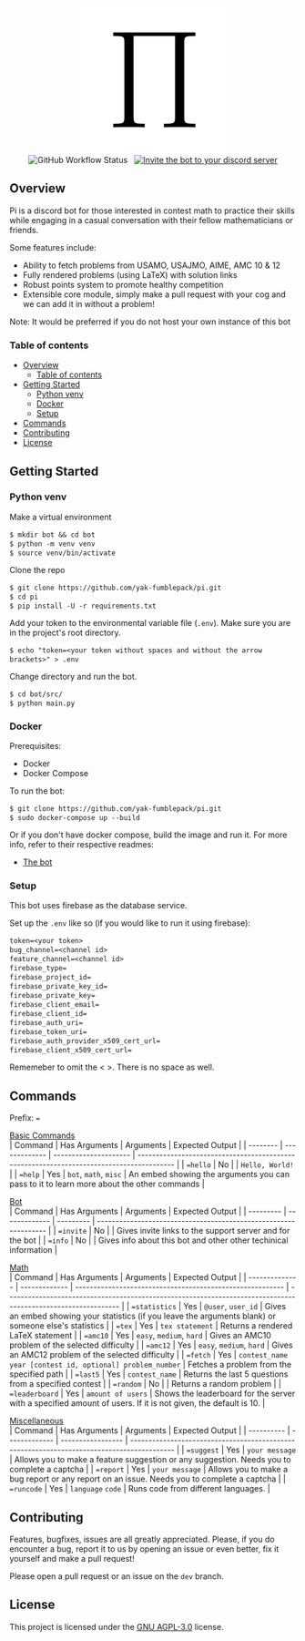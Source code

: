 <div align="center">
  <img src="./Pi.png" alt="" width="256">
  <br>
  <img alt="GitHub Workflow Status" src="https://img.shields.io/github/workflow/status/yak-fumblepack/pi/Build?style=plastic">
  <img src="https://img.shields.io/github/license/yak-fumblepack/pi?style=plastic" alt="">
  <img src="https://img.shields.io/badge/code%20style-black-000000.svg?style=plastic" alt="">
  <a href="https://discord.com/api/oauth2/authorize?client_id=842500814625832990&permissions=0&scope=bot"><img src="https://img.shields.io/badge/Invite-7289DA?style=plastic&logo=discord&logoColor=white" alt="Invite the bot to your discord server"></a>
</div>

## Overview

Pi is a discord bot for those interested in contest math to practice their skills while engaging in a casual conversation with their fellow mathematicians or friends. 

Some features include: 

- Ability to fetch problems from USAMO, USAJMO, AIME, AMC 10 & 12
- Fully rendered problems (using LaTeX) with solution links
- Robust points system to promote healthy competition
- Extensible core module, simply make a pull request with your cog and we can add it in without a problem!

Note: It would be preferred if you do not host your own instance of this bot

### Table of contents
- [Overview](#overview)
  - [Table of contents](#table-of-contents)
- [Getting Started](#getting-started)
  - [Python venv](#python-venv)
  - [Docker](#docker)
  - [Setup](#setup)
- [Commands](#commands)
- [Contributing](#contributing)
- [License](#license)

## Getting Started

### Python venv

Make a virtual environment

```shell
$ mkdir bot && cd bot
$ python -m venv venv
$ source venv/bin/activate
```

Clone the repo

```shell
$ git clone https://github.com/yak-fumblepack/pi.git
$ cd pi
$ pip install -U -r requirements.txt
```

Add your token to the environmental variable file (`.env`). Make sure you are in the project's root directory.

```shell
$ echo "token=<your token without spaces and without the arrow brackets>" > .env
```

Change directory and run the bot.

```shell
$ cd bot/src/
$ python main.py
```

### Docker

Prerequisites:
- Docker
- Docker Compose

To run the bot:

```shell
$ git clone https://github.com/yak-fumblepack/pi.git
$ sudo docker-compose up --build
```

Or if you don't have docker compose, build the image and run it. For more info, refer to their respective readmes:
- [The bot](https://github.com/yak-fumblepack/pi/tree/rewrite/bot)


### Setup 

This bot uses firebase as the database service. 

Set up the `.env` like so (if you would like to run it using firebase):

```
token=<your token>
bug_channel=<channel id>
feature_channel=<channel id>
firebase_type=
firebase_project_id=
firebase_private_key_id=
firebase_private_key=
firebase_client_email=
firebase_client_id=
firebase_auth_uri=
firebase_token_uri=
firebase_auth_provider_x509_cert_url=
firebase_client_x509_cert_url=
```

Rememeber to omit the < >. There is no space as well.

## Commands

Prefix: `=`

<u>Basic Commands</u>
<br>
| Command  | Has Arguments | Arguments             | Expected Output                                                                          |
| -------- | ------------- | --------------------- | ---------------------------------------------------------------------------------------- |
| `=hello` | No            |                       | `Hello, World!`                                                                          |
| `=help`  | Yes           | `bot`, `math`, `misc` | An embed showing the arguments you can pass to it to learn more about the other commands |

<u>Bot</u>
<br>
| Command   | Has Arguments | Arguments | Expected Output                                                  |
| --------- | ------------- | --------- | ---------------------------------------------------------------- |
| `=invite` | No            |           | Gives invite links to the support server and for the bot         |
| `=info`   | No            |           | Gives info about this bot and other other techinical information |

<u>Math</u>
<br>
| Command        | Has Arguments | Arguments                                                 | Expected Output                                                                                               |
| -------------- | ------------- | --------------------------------------------------------- | ------------------------------------------------------------------------------------------------------------- |
| `=statistics`  | Yes           | `@user`, `user_id`                                        | Gives an embed showing your statistics (if you leave the arguments blank) or someone else's statistics        |
| `=tex`         | Yes           | `tex statement`                                           | Returns a rendered LaTeX statement                                                                            |
| `=amc10`       | Yes           | `easy`, `medium`, `hard`                                  | Gives an AMC10 problem of the selected difficulty                                                             |
| `=amc12`       | Yes           | `easy`, `medium`, `hard`                                  | Gives an AMC12 problem of the selected difficulty                                                             |
| `=fetch`       | Yes           | `contest_name year [contest id, optional] problem_number` | Fetches a problem from the specified path                                                                     |
| `=last5`       | Yes           | `contest_name`                                            | Returns the last 5 questions from a specified contest                                                         |
| `=random`      | No            |                                                           | Returns a random problem                                                                                      |
| `=leaderboard` | Yes           | `amount of users`                                         | Shows the leaderboard for the server with a specified amount of users. If it is not given, the default is 10. |

<u>Miscellaneous</u>
<br>
| Command    | Has Arguments | Arguments         | Expected Output                                                                            |
| ---------- | ------------- | ----------------- | ------------------------------------------------------------------------------------------ |
| `=suggest` | Yes           | `your message`    | Allows you to make a feature suggestion or any suggestion. Needs you to complete a captcha |
| `=report`  | Yes           | `your message`    | Allows you to make a bug report or any report on an issue. Needs you to complete a captcha |
| `=runcode` | Yes           | `language` `code` | Runs code from different languages.                                                        |

## Contributing

Features, bugfixes, issues are all greatly appreciated. Please, if you do encounter a bug, report it to us by opening an issue or even better, fix it yourself and make a pull request! 

Please open a pull request or an issue on the `dev` branch.

## License
This project is licensed under the [GNU AGPL-3.0](https://www.gnu.org/licenses/agpl-3.0.txt) license.